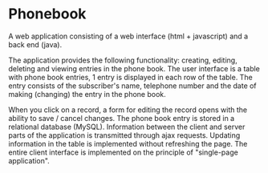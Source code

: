 # Phonebook

A web application consisting of a web interface (html + javascript) and a back end (java).

The application provides the following functionality: 
creating, editing, deleting and viewing entries in the phone book. 
The user interface is a table with phone book entries, 1 entry is displayed in each row of the table.
The entry consists of the subscriber's name, telephone number and the date of making (changing) the entry in the phone book.

When you click on a record, a form for editing the record opens with the ability to save / cancel changes. 
The phone book entry is stored in a relational database (MySQL). 
Information between the client and server parts of the application is transmitted through ajax requests. 
Updating information in the table is implemented without refreshing the page. 
The entire client interface is implemented on the principle of "single-page application".

